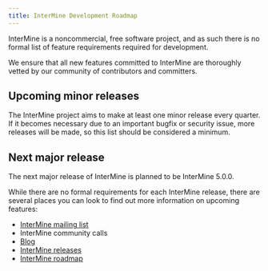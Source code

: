 ```yaml
---
title: InterMine Development Roadmap
---
```


InterMine is a noncommercial, free software project, and as such there is no formal list of feature requirements required for development.

We ensure that all new features committed to InterMine are thoroughly vetted by our community of contributors and committers.

## Upcoming minor releases

The InterMine project aims to make at least one minor release every quarter. If it becomes necessary due to an important bugfix or security issue, more releases will be made, so this list should be considered a minimum.

## Next major release

The next major release of InterMine is planned to be InterMine 5.0.0.

While there are no formal requirements for each InterMine release, there are several places you can look to find out more information on upcoming features:

 * [InterMine mailing list](https://lists.intermine.org/pipermail/dev/)
 * InterMine community calls
 * [Blog](https://intermineorg.wordpress.com/tag/release-notes/)
 * [InterMine releases](https://github.com/intermine/intermine/releases)
 * [InterMine roadmap](https://github.com/intermine/intermine/projects/7)

